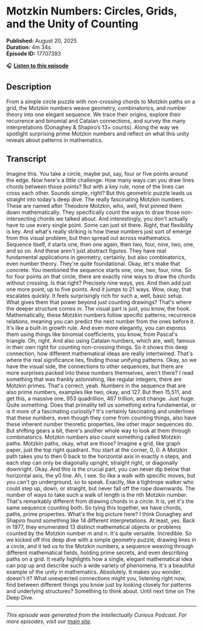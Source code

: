 # Motzkin Numbers: Circles, Grids, and the Unity of Counting

**Published:** August 20, 2025  
**Duration:** 4m 34s  
**Episode ID:** 17707393

🎧 **[Listen to this episode](https://intellectuallycurious.buzzsprout.com/2529712/episodes/17707393-motzkin-numbers-circles-grids-and-the-unity-of-counting)**

## Description

From a simple circle puzzle with non-crossing chords to Motzkin paths on a grid, the Motzkin numbers weave geometry, combinatorics, and number theory into one elegant sequence. We trace their origins, explore their recurrence and binomial and Catalan connections, and survey the many interpretations (Donaghey & Shapiro’s 13+ counts). Along the way we spotlight surprising prime Motzkin numbers and reflect on what this unity reveals about patterns in mathematics.

## Transcript

Imagine this. You take a circle, maybe put, say, four or five points around the edge. Now here's a little challenge. How many ways can you draw lines chords between those points? But with a key rule, none of the lines can cross each other. Sounds simple, right? But this geometric puzzle leads us straight into today's deep dive. The really fascinating Motzkin numbers. These are named after Theodore Motzkin, who, well, first pinned them down mathematically. They specifically count the ways to draw those non-intersecting chords we talked about. And interestingly, you don't actually have to use every single point. Some can just sit there. Right, that flexibility is key. And what's really striking is how these numbers just sort of emerge from this visual problem, but then spread out across mathematics. Sequence itself, it starts one, then one again, then two, four, nine, two, one, and so on. And these aren't just abstract figures. They have real fundamental applications in geometry, certainly, but also combinatorics, even number theory. They're quite foundational. Okay, let's make that concrete. You mentioned the sequence starts one, one, two, four, nine. So for four points on that circle, there are exactly nine ways to draw the chords without crossing. Is that right? Precisely nine ways, yes. And then add just one more point, up to five points. And it jumps to 21 ways. Wow, okay, that escalates quickly. It feels surprisingly rich for such a, well, basic setup. What gives them that power beyond just counting drawings? That's where the deeper structure comes in. The visual part is just, you know, the hook. Mathematically, these Motzkin numbers follow specific patterns, recurrence relations, meaning you can predict the next number from the ones before it. It's like a built-in growth rule. And even more elegantly, you can express them using things like binomial coefficients, you know, from Pascal's triangle. Oh, right. And also using Catalan numbers, which are, well, famous in their own right for counting non-crossing things. So it shows this deep connection, how different mathematical ideas are really intertwined. That's where the real significance lies, finding those unifying patterns. Okay, so we have the visual side, the connections to other sequences, but there are more surprises packed into these numbers themselves, aren't there? I read something that was frankly astonishing, like regular integers, there are Motzkin primes. That's correct, yeah. Numbers in the sequence that are also prime numbers, examples like two, okay, and 127. But then 15,511, and get this, a massive one, 953 quadrillion, 467 trillion, and change. Just huge. Quite something. Does that primality tell us something extra fundamental, or is it more of a fascinating curiosity? It's certainly fascinating and underlines that these numbers, even though they come from counting things, also have these inherent number theoretic properties, like other major sequences do. But shifting gears a bit, there's another whole way to look at them through combinatorics. Motzkin numbers also count something called Motzkin paths. Motzkin paths, okay, what are those? Imagine a grid, like graph paper, just the top right quadrant. You start at the corner, 0, 0. A Motzkin path takes you to then 0 back to the horizontal axis in exactly n steps, and each step can only be diagonally upright, straight right, or diagonally downright. Okay. And this is the crucial part, you can never dip below that horizontal axis, the y0 line. Ah, I see. So like a walk with specific moves, but you can't go underground, so to speak. Exactly, like a tightrope walker who could step up, down, or straight, but never fall off the rope downwards. The number of ways to take such a walk of length is the nth Motzkin number. That's remarkably different from drawing chords in a circle. It is, yet it's the same sequence counting both. So tying this together, we have chords, paths, prime properties. What's the big picture here? I think Donaghey and Shapiro found something like 14 different interpretations. At least, yes. Back in 1977, they enumerated 13 distinct mathematical objects or problems counted by the Motzkin number m and n. It's quite versatile. Incredible. So we kicked off this deep dive with a simple geometry puzzle, drawing lines in a circle, and it led us to the Motzkin numbers, a sequence weaving through different mathematical fields, holding prime secrets, and even describing paths on a grid. It really highlights how a single, elegant mathematical idea can pop up and describe such a wide variety of phenomena. It's a beautiful example of the unity in mathematics. Absolutely. It makes you wonder, doesn't it? What unexpected connections might you, listening right now, find between different things you know just by looking closely for patterns and underlying structures? Something to think about. Until next time on The Deep Dive.

---
*This episode was generated from the Intellectually Curious Podcast. For more episodes, visit our [main site](https://intellectuallycurious.buzzsprout.com).*
